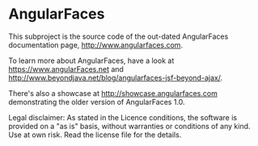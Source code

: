 AngularFaces
============

This subproject is the source code of the out-dated AngularFaces documentation page, http://www.angularfaces.com. 

To learn more about AngularFaces, have a look at https://www.angularFaces.net and http://www.beyondjava.net/blog/angularfaces-jsf-beyond-ajax/.

There's also a showcase at http://showcase.angularfaces.com demonstrating the older version of AngularFaces 1.0.

Legal disclaimer:
As stated in the Licence conditions, the software is provided on a "as is" basis, without warranties or conditions of any kind. Use at own risk. Read the license file for the details.

